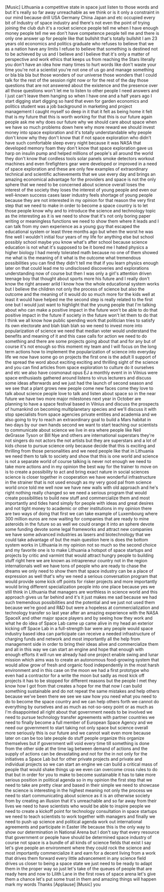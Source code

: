 
[Music]
Lithuania a competitive state in space
just listen to those words and but it&#39;s
really so far away unreachable as we
think or is it only a constraint in our
mind because drill USA Germany China
Japan and etc occupied every bit of
Industry of space industry and there&#39;s
not even the point of trying joining the
club duh
it&#39;s a rocket science people tell me
when I have enough money people tell me
we don&#39;t have competence people tell me
and there is only one answer up for
people like that bullshit
that&#39;s totally bullshit I am 23 years
old economics and politics graduate who
refuses to believe that we as a nation
have any limits I refuse to believe that
something is destined not to be achieved
by us and I believe and I believe that
it&#39;s only a matter of perspective and
work ethics that keeps us from reaching
the Stars literally you don&#39;t have an
idea how many times to hurt words like
don&#39;t waste your time you&#39;re not a
scientist you&#39;re not one of us go and
manage something or bla bla bla but
those wonders of our universe those
wonders that I could talk for the rest
of the session right now or for the rest
of the day those questions that are not
answered about the existence and the
presence over all those questions won&#39;t
let me to listen to other people I need
answers and I just can&#39;t leave them
hanging so when I have one and a half
years ago I start digging start digging
so hard that even for garden economics
and politics student was a job
background in marketing and project
management I caught myself so deep in it
that it felt as being home it felt that
is my future that this is worth working
for that this is our future again people
ask me why does our future why we should
care about space when we have so much
problems down here why more reward we
should invest money into space
exploration and it&#39;s totally
understandable why people don&#39;t know why
they don&#39;t know that if not space
exploration who didn&#39;t have such
comfortable sleep every night because it
was NASA that developed memory foam they
don&#39;t know that space exploration gave
us harp on insulin pump and helped
millions of people&#39;s all around the
world they don&#39;t know that cordless
tools solar panels smoke detectors
workout machines and even firefighters
gear were developed or improved in a
need of space exploration and these are
only few examples of extraordinary
technical and scientific achievements
that we use every day and brings an
amazing economical advantage for the
providers and space is not the only
sphere that we need to be concerned
about science overall loses the interest
of the society they loses the interest
of young people and even our well-known
success cases laser industry feels
shortage of young people because they
are not interested in my opinion for
that reason the very first step that we
need to make in order to become a space
country is to let those people know why
and to introduce the science and
technology topic as the interesting as
it is we need to show that it&#39;s not only
boring paper writing or meaningless
functions we need to show them where it
leads and I can talk from my own
experience as a young guy that escaped
the educational system or least three
months ago but when the worst he was
fine well I wouldn&#39;t initial four years
of my life for anything else but school
possibly school maybe you know what&#39;s
after school because science education
is not what it&#39;s supposed to be it bored
me I hated physics a higher biology I
had merely tolerated math because no one
of them showed me what is the meaning of
it what is the outcome what tremendous
possibilities you can find they didn&#39;t
tell me that if you learn physics enough
later on that could lead me to
undisclosed discoveries and explorations
understanding now of course but then I
was only a girl&#39;s attention driven
teenage boy that thought about sports
more
his future and I really don&#39;t know the
right answer arild I know how the whole
educational system works but I believe
the children not only the process of
science but also the outcome and the
meaning of it would do so much more for
the kids well at least it would have
helped me the second step is really
related to the first one but I would
just want to highlight that the young
people that I&#39;m talking about
who can make a positive impact in the
future won&#39;t be able to do that positive
impact in the future if society in the
future won&#39;t let them to do that I think
we all know how public spending work
that politician tries to satisfy its own
electorate and blah blah blah so we need
to invest more into popularization of
science we need that median voter would
understand the benefits and meaning of
it and this case calls for action we
need to do something and there are some
projects going about that and for any
but of course it&#39;s not enough so this
moment my team and I will focus on the
long term actions how to implement the
popularization of science into everyday
life we now have some go on projects the
first one is the adult II support of the
spread the word about exciting exciting
and thrilling sight of the science and
you can find articles from space
exploration to culture do it ourselves
and etc we also have cosmonaut opus EJ a
monthly event in in Vilnius were space
enthusiasts gathered around listens to
virus lecturers and discuss some ideas
afterwards and we just had the launch of
second season and we see that a plant
grows new people come new faces come
they love to talk about science people
love to talk and listen about space so
in the near future we have two more
major milestones next year in October
are planning to have a space festival
based in Vilnius and discuss the
prospects of humankind on becoming
multiplanetary species and we&#39;ll discuss
it with stop specialists from space
agencies private entities and academia
and we also going to try to reach an
extraordinary goal to build
a Mars habitat in two days by our own
hands
second we want to start teaching our
scientists to communicate about science
we live in era where people like Neil
deGrasse Tyson or Bill Nye and others
are international superstars they&#39;re not
singers do not actors the not artists
but they are superstars and a lot of
kids chose to pursue science only
because decide that this is exciting and
thrilling from those personalities and
we need people like that in Lithuania
we need them to talk to society and show
that this is one world and science is
not a separate world of course talking
is never not enough we need to take more
actions and in my opinion the best way
for the trainer to move on is to create
a possibility to act and bring exact
nature in social sciences science is
closer together in cooperation we have
wonderful infrastructure in the strainer
that is not used enough as my very good
pal from science world once told me well
now we have new walls with old approach
and he&#39;s right nothing really changed so
we need a serious program that would
create possibilities to build new stuff
and commercialize them and most
importantly and tides hand simply for
people with ideas and great desires and
not tight money to academic or other
institutions in my opinion there are two
ways of doing that first we can take
example of Luxembourg where 300 million
euros are now waiting for companies that
are ready to mine asteroids in the
future so as well we could orange it
into an sphere devote some funding
devote some legal frameworks and attract
new companies we have some advanced
industries as lasers and biotechnology
that we could take advantage of but the
main question here is does the bottom
system works in Lithuania in my opinion
not so much so the second choice and my
favorite one is to make Lithuania a
hotspot of space startups and projects
by critic and
varmint that would attract hungry people
to building stuff right here we are
known as intrapreneur country not in the
region internationals well we have tons
of people who are ready to chase the
dreams we only need to show them that
space industry can be a place of
expression as well that&#39;s why we need a
serious conversation program that would
provide some kick off points for risker
projects and more importantly would
bring different specialization people
into one place because yes we still
think in Lithuania that managers are
worthless in science world and this
approach gives us far behind and it&#39;s it
just makes me sad because we had such
tremendous possibilities and the
potential and we just not used them
because we&#39;re good and R&amp;D but were a
hopeless at commercialization and
technology transfer so last year after
an amazing experience with the NASA
SpaceX and other major space players and
by seeing how they work and what he do
idea of Space Lab came up came alive in
my head an exterior kicking off Space
Lab in a full-strength bar were any
people would space industry based idea
can participate can receive a needed
infrastructure of charging funds and
network and most importantly all the
help from management side in order to
bring their ideas alive and
commercialize them and all in this way
we can start an engine and hope that
enough with enough efforts it will run
we already had one project enable swing
and lunar mission which aims was to
create an autonomous food-growing system
that would allow grow of fresh and
organic food independently in the most
harsh environment and in this case on
the moon we had a first prototype who
even had a contractor for a write the
moon but sadly as most kick off projects
it has to be stopped for different
reasons but the people I met they know
how I got from that creates a hope for
me that now I can build something
sustainable and do not repeat the same
mistakes and help others because we&#39;ve
been there we see we saw how you need
what you need to do to become the space
country and we can help others forth we
cannot do everything by ourselves and as
much as not-so-sexy point or as much as
I&#39;m disappointed all right about that
government needs to be involved we need
to pursue technology transfer agreements
with partner countries we need to
finally become a full member of European
Space Agency and we need our government
to start taking not only space but
science overall more seriously this is
our future and we cannot wait even more
because later on can be too late people
do stuff people organize this organize
themselves but if government will void
every time till something is done from
the other side at the time lag between
demand of actions and the supply of
actions can be devastating and not for
the in not only for the initiatives a
Space Lab but for other private projects
and private and individual projects so
we can start an engine we can build a
critical mass of people that would shake
things up
we even can overcome cross rules to do
that but in order for you to make to
become sustainable it has to take more
serious position in political agenda so
in my opinion the first step that we
need to take are pretty clear and based
in their simple we need to showcase the
science is interesting in the highest
meaning not only the process we need to
start communicating about science as it
is an otherwise society from by creating
an illusion that it&#39;s unreachable and so
far away from their lives we need to
have scientists who would be able to
inspire people we need to create a
kickoff point for technology
consultation in space startups we need
to teach scientists to work together
with managers and finally we need to
push up science and political agenda
work out international agreements and
participate in Easter life because this
is the only way to show our
determination in
National Arena but I don&#39;t say that
every resource that government or people
have should be determined space industry
of course not
space is a bundle of all kinds of
science fields that exist I say let&#39;s
give people an environment where they
could rock the science and most
importantly commercialize it and earn
for a decent living from a work that
drives them forward
every little advancement in any science
field drives us closer to being a space
state we just need to be ready to adapt
them in the proper way so just let&#39;s
take of the queues of people that are
ready here and now to Lilith Lane in the
first rows of space arena let&#39;s give
them a chance let&#39;s put some trust in
them and amazing things will happen mark
my words
Thanks
[Applause]
[Music]
you

